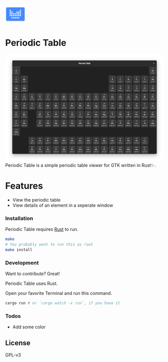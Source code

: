 ![periodic table icon](data/com.pjtsearch.rptable.64.png)
# Periodic Table
![periodic table screenshot](data/screenshot.png)
Periodic Table is a simple periodic table viewer for GTK written in Rust:sparkles:. 

# Features
  - View the periodic table
  - View details of an element in a seperate window

### Installation

Periodic Table requires [Rust](https://www.rust-lang.org/) to run.

```sh
make
# You probably want to run this as root
make install
```

### Development

Want to contribute? Great!

Periodic Table uses Rust.

Open your favorite Terminal and run this command.

```sh
cargo run # or `cargo watch -x run`, if you have it
```

### Todos

 - Add some color

License
----

GPL-v3
